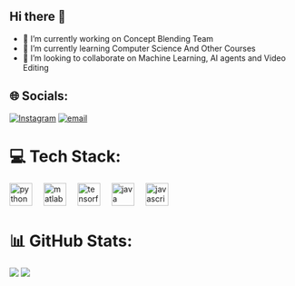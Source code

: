 ## Hi there 👋

- 🔭 I’m currently working on Concept Blending Team
- 🌱 I’m currently learning Computer Science And Other Courses
- 👯 I’m looking to collaborate on Machine Learning, AI agents and Video Editing



## 🌐 Socials:
[![Instagram](https://img.shields.io/badge/Instagram-%23E4405F.svg?logo=Instagram&logoColor=white)](https://instagram.com/notbenyyyy) [![email](https://img.shields.io/badge/Email-D14836?logo=gmail&logoColor=white)](mailto:ezeraben47@gmail.com) 

# 💻 Tech Stack:
<div align="left">
  <img src="https://cdn.jsdelivr.net/gh/devicons/devicon/icons/python/python-original.svg" height="40" alt="python logo"  />
  <img width="12" />
  <img src="https://cdn.jsdelivr.net/gh/devicons/devicon/icons/matlab/matlab-original.svg" height="40" alt="matlab logo"  />
  <img width="12" />
  <img src="https://cdn.jsdelivr.net/gh/devicons/devicon/icons/tensorflow/tensorflow-original.svg" height="40" alt="tensorflow logo"  />
  <img width="12" />
  <img src="https://cdn.jsdelivr.net/gh/devicons/devicon/icons/java/java-original.svg" height="40" alt="java logo"  />
  <img width="12" />
  <img src="https://cdn.jsdelivr.net/gh/devicons/devicon/icons/javascript/javascript-original.svg" height="40" alt="javascript logo"  />
</div>

# 📊 GitHub Stats:
![](https://nirzak-streak-stats.vercel.app/?user=XbennyX2&theme=dark&hide_border=false)
![](https://github-readme-stats.vercel.app/api/top-langs/?username=XbennyX2&theme=dark&hide_border=false&include_all_commits=true&count_private=true&layout=compact)
